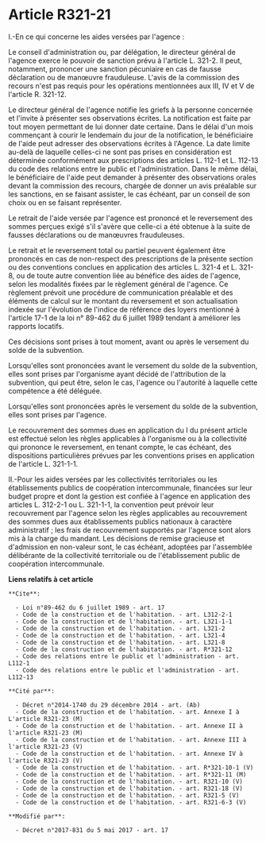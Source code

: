 # Article R321-21

I.-En ce qui concerne les aides versées par l'agence :

Le conseil d'administration ou, par délégation, le directeur général de l'agence exerce le pouvoir de sanction prévu à
l'article L. 321-2. Il peut, notamment, prononcer une sanction pécuniaire en cas de fausse déclaration ou de manœuvre
frauduleuse. L'avis de la commission des recours n'est pas requis pour les opérations mentionnées aux III, IV et V de
l'article R. 321-12.

Le directeur général de l'agence notifie les griefs à la personne concernée et l'invite à présenter ses observations écrites.
La notification est faite par tout moyen permettant de lui donner date certaine. Dans le délai d'un mois commençant à courir
le lendemain du jour de la notification, le bénéficiaire de l'aide peut adresser des observations écrites à l'Agence. La date
limite au-delà de laquelle celles-ci ne sont pas prises en considération est déterminée conformément aux prescriptions des
articles L. 112-1 et L. 112-13 du code des relations entre le public et l'administration. Dans le même délai, le bénéficiaire
de l'aide peut demander à présenter des observations orales devant la commission des recours, chargée de donner un avis
préalable sur les sanctions, en se faisant assister, le cas échéant, par un conseil de son choix ou en se faisant
représenter.

Le retrait de l'aide versée par l'agence est prononcé et le reversement des sommes perçues exigé s'il s'avère que celle-ci a
été obtenue à la suite de fausses déclarations ou de manœuvres frauduleuses.

Le retrait et le reversement total ou partiel peuvent également être prononcés en cas de non-respect des prescriptions de la
présente section ou des conventions conclues en application des articles L. 321-4 et L. 321-8, ou de toute autre convention
liée au bénéfice des aides de l'agence, selon les modalités fixées par le règlement général de l'agence. Ce règlement prévoit
une procédure de communication préalable et des éléments de calcul sur le montant du reversement et son actualisation indexée
sur l'évolution de l'indice de référence des loyers mentionné à l'article 17-1 de la loi n° 89-462 du 6 juillet 1989 tendant
à améliorer les rapports locatifs.

Ces décisions sont prises à tout moment, avant ou après le versement du solde de la subvention.

Lorsqu'elles sont prononcées avant le versement du solde de la subvention, elles sont prises par l'organisme ayant décidé de
l'attribution de la subvention, qui peut être, selon le cas, l'agence ou l'autorité à laquelle cette compétence a été
déléguée.

Lorsqu'elles sont prononcées après le versement du solde de la subvention, elles sont prises par l'agence.

Le recouvrement des sommes dues en application du I du présent article est effectué selon les règles applicables à
l'organisme ou à la collectivité qui prononce le reversement, en tenant compte, le cas échéant, des dispositions
particulières prévues par les conventions prises en application de l'article L. 321-1-1. 

II.-Pour les aides versées par les collectivités territoriales ou les établissements publics de coopération intercommunale,
financées sur leur budget propre et dont la gestion est confiée à l'agence en application des articles L. 312-2-1 ou L.
321-1-1, la convention peut prévoir leur recouvrement par l'agence selon les règles applicables au recouvrement des sommes
dues aux établissements publics nationaux à caractère administratif ; les frais de recouvrement supportés par l'agence sont
alors mis à la charge du mandant. Les décisions de remise gracieuse et d'admission en non-valeur sont, le cas échéant,
adoptées par l'assemblée délibérante de la collectivité territoriale ou de l'établissement public de coopération
intercommunale.

**Liens relatifs à cet article**

	**Cite**:

	  - Loi n°89-462 du 6 juillet 1989 - art. 17
	  - Code de la construction et de l'habitation. - art. L312-2-1
	  - Code de la construction et de l'habitation. - art. L321-1-1
	  - Code de la construction et de l'habitation. - art. L321-2
	  - Code de la construction et de l'habitation. - art. L321-4
	  - Code de la construction et de l'habitation. - art. L321-8
	  - Code de la construction et de l'habitation. - art. R*321-12
	  - Code des relations entre le public et l'administration - art. L112-1
	  - Code des relations entre le public et l'administration - art. L112-13

	**Cité par**:

	  - Décret n°2014-1740 du 29 décembre 2014 - art. (Ab)
	  - Code de la construction et de l'habitation. - art. Annexe I à L'article R321-23 (M)
	  - Code de la construction et de l'habitation. - art. Annexe II à l'article R321-23 (M)
	  - Code de la construction et de l'habitation. - art. Annexe III à l'article R321-23 (V)
	  - Code de la construction et de l'habitation. - art. Annexe IV à l'article R321-23 (V)
	  - Code de la construction et de l'habitation. - art. R*321-10-1 (V)
	  - Code de la construction et de l'habitation. - art. R*321-11 (M)
	  - Code de la construction et de l'habitation. - art. R321-10 (V)
	  - Code de la construction et de l'habitation. - art. R321-18 (V)
	  - Code de la construction et de l'habitation. - art. R321-5 (V)
	  - Code de la construction et de l'habitation. - art. R321-6-3 (V)

	**Modifié par**:

	  - Décret n°2017-831 du 5 mai 2017 - art. 17
